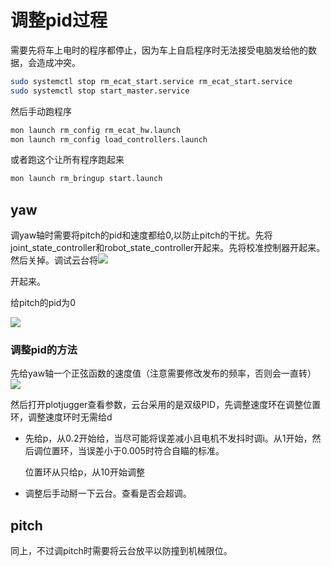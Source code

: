 # 调整pid过程

需要先将车上电时的程序都停止，因为车上自启程序时无法接受电脑发给他的数据，会造成冲突。

```bash
sudo systemctl stop rm_ecat_start.service rm_ecat_start.service 
sudo systemctl stop start_master.service 
```

然后手动跑程序

```bash
mon launch rm_config rm_ecat_hw.launch 
mon launch rm_config load_controllers.launch 
```

或者跑这个让所有程序跑起来

```bash
mon launch rm_bringup start.launch 
```

## yaw

调yaw轴时需要将pitch的pid和速度都给0,以防止pitch的干扰。先将joint_state_controller和robot_state_controller开起来。先将校准控制器开起来。然后关掉。调试云台将![](/home/xie/.var/app/com.github.marktext.marktext/config/marktext/images/2025-03-09-19-57-13-image.png)

开起来。

给pitch的pid为0

![](/home/xie/.var/app/com.github.marktext.marktext/config/marktext/images/2025-03-09-19-59-58-image.png)

### 调整pid的方法

先给yaw轴一个正弦函数的速度值（注意需要修改发布的频率，否则会一直转）![](/home/xie/.var/app/com.github.marktext.marktext/config/marktext/images/2025-03-09-20-34-01-image.png)

然后打开plotjugger查看参数，云台采用的是双级PID，先调整速度环在调整位置环，调整速度环时无需给d

- 先给p，从0.2开始给，当尽可能将误差减小且电机不发抖时调i。从1开始，然后调位置环，当误差小于0.005时符合自瞄的标准。
  
  位置环从只给p，从10开始调整

- 调整后手动掰一下云台。查看是否会超调。

## pitch

同上，不过调pitch时需要将云台放平以防撞到机械限位。
